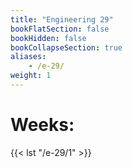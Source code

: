 ```yaml
---
title: "Engineering 29"
bookFlatSection: false
bookHidden: false
bookCollapseSection: true
aliases:
    - /e-29/
weight: 1
---
```


# Weeks:

{{< lst "/e-29/1" >}}
